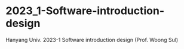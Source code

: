 # 2023_1-Software-introduction-design
Hanyang Univ. 2023-1 Software introduction design (Prof. Woong Sul)
